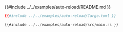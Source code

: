 {{#include ../../examples/auto-reload/README.md }}

```toml
{{#include ../../examples/auto-reload/Cargo.toml }}
```


```rust
{{#include ../../examples/auto-reload/src/main.rs }}
```


